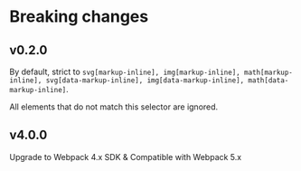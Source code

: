 # Breaking changes

## v0.2.0

By default, strict to `svg[markup-inline], img[markup-inline], math[markup-inline], svg[data-markup-inline], img[data-markup-inline], math[data-markup-inline]`. 

All elements that do not match this selector are ignored.

## v4.0.0

Upgrade to Webpack 4.x SDK & Compatible with Webpack 5.x 
